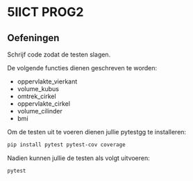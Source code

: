 # 5IICT PROG2

## Oefeningen

Schrijf code zodat de testen slagen.

De volgende functies dienen geschreven te worden:

- oppervlakte_vierkant
- volume_kubus
- omtrek_cirkel
- oppervlakte_cirkel
- volume_cilinder
- bmi


Om de testen uit te voeren dienen jullie pytestgg
te installeren:

```bash
pip install pytest pytest-cov coverage
```

Nadien kunnen jullie de testen als volgt uitvoeren:

```bash
pytest
```
